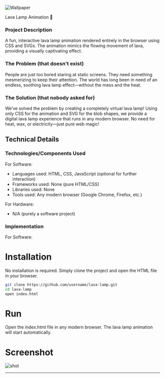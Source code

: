 ![Wallpaper](https://github.com/user-attachments/assets/2452edc2-0695-4d31-aa8f-b10d14eda657)

Lava Lamp Animation 🎯

### Project Description
A fun, interactive lava lamp animation rendered entirely in the browser using CSS and SVGs. The animation mimics the flowing movement of lava, providing a visually captivating effect.

### The Problem (that doesn't exist)
People are just too bored staring at static screens. They need something mesmerizing to keep their attention. The world has long been in need of an endless, soothing lava lamp effect—without the mess and the heat.

### The Solution (that nobody asked for)
We’ve solved the problem by creating a completely virtual lava lamp! Using only CSS for the animation and SVG for the blob shapes, we provide a digital lava lamp experience that runs in any modern browser. No need for heat, wax, or electricity—just pure web magic!

## Technical Details
### Technologies/Components Used
For Software:

* Languages used: HTML, CSS, JavaScript (optional for further interaction)
* Frameworks used: None (pure HTML/CSS)
* Libraries used: None
* Tools used: Any modern browser (Google Chrome, Firefox, etc.)

For Hardware:

* N/A (purely a software project)

### Implementation
For Software:

# Installation
No installation is required. Simply clone the project and open the HTML file in your browser.
~~~bash
git clone https://github.com/username/lava-lamp.git
cd lava-lamp
open index.html
~~~

# Run
Open the index.html file in any modern browser. The lava lamp animation will start automatically.

# Screenshot

![shot](https://github.com/user-attachments/assets/4b0c8ebb-78eb-41f0-82e1-0e3622dcbb4c)

---
